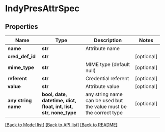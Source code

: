 # IndyPresAttrSpec


## Properties
Name | Type | Description | Notes
------------ | ------------- | ------------- | -------------
**name** | **str** | Attribute name | 
**cred_def_id** | **str** |  | [optional] 
**mime_type** | **str** | MIME type (default null) | [optional] 
**referent** | **str** | Credential referent | [optional] 
**value** | **str** | Attribute value | [optional] 
**any string name** | **bool, date, datetime, dict, float, int, list, str, none_type** | any string name can be used but the value must be the correct type | [optional]

[[Back to Model list]](../README.md#documentation-for-models) [[Back to API list]](../README.md#documentation-for-api-endpoints) [[Back to README]](../README.md)


